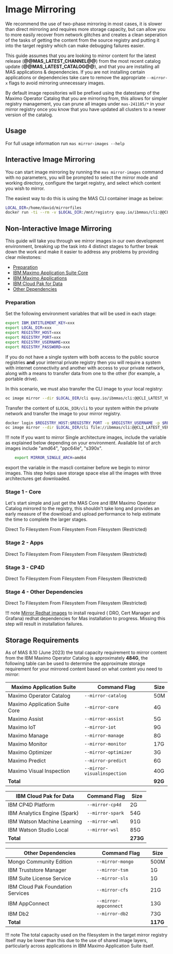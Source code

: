 Image Mirroring
===============================================================================
We recommend the use of two-phase mirroring in most cases, it is slower than direct mirroring and requires more storage capacity, but can allow you to more easily recover from network glitches and creates a clean seperation of the tasks of getting the content from the source registry and putting it into the target registry which can make debugging failures easier.

This guide assumes that you are looking to mirror content for the latest release (**@@MAS_LATEST_CHANNEL@@**) from the most recent catalog update (**@@MAS_LATEST_CATALOG@@**), and that you are installing all MAS applications & dependencies.  If you are not installing certain applications or dependencies take care to remove the appropriate `--mirror-x` flags to avoid mirroring unnecessary images.

By default image repositories will be prefixed using the datestamp of the Maximo Operator Catalog that you are mirroring from, this allows for simpler registry management, you can prune all images under `mas-241105/*` in your mirror registry once you know that you have updated all clusters to a newer version of the catalog.


Usage
-------------------------------------------------------------------------------
For full usage information run `mas mirror-images --help`


Interactive Image Mirroring
-------------------------------------------------------------------------------
You can start image mirroring by running the `mas mirror-images` command with no parameters, you will be prompted to select the mirror mode and working directory, configure the target registry, and select which content you wish to mirror.

The easiest way to do this is using the MAS CLI container image as below:

```bash
LOCAL_DIR=/home/david/mirrorfiles
docker run -ti --rm -v $LOCAL_DIR:/mnt/registry quay.io/ibmmas/cli:@@CLI_LATEST_VERSION@@ mas mirror-images
```


Non-Interactive Image Mirroring
-------------------------------------------------------------------------------
This guide will take you through we mirror images in our own development environment, breaking up the task into 4 distinct stages to further break down the work and make it easier to address any problems by providing clear milestones:

- [Preparation](#preparation)
- [IBM Maximo Application Suite Core](#stage-1-core)
- [IBM Maximo Applications](#stage-2-apps)
- [IBM Cloud Pak for Data](#stage-3-cp4d)
- [Other Dependencies](#stage-4-other-dependencies)

### Preparation
Set the following environment variables that will be used in each stage:

```bash
export IBM_ENTITLEMENT_KEY=xxx
export LOCAL_DIR=xxx
export REGISTRY_HOST=xxx
export REGISTRY_PORT=xxx
export REGISTRY_USERNAME=xxx
export REGISTRY_PASSWORD=xxx
```

If you do not have a single system with both access to the public source registries **and** your internal private registry then you will require a system with internet connectivity and another with access to your private network, along with a means to transfer data from one to the other (for example, a portable drive).

In this scenario, we must also transfer the CLI image to your local registry:

```bash
oc image mirror --dir $LOCAL_DIR/cli quay.io/ibmmas/cli:@@CLI_LATEST_VERSION@@ file://ibmmas/cli:@@CLI_LATEST_VERSION@@
```

Transfer the content of `$LOCAL_DIR/cli` to your system within the private network and transfer the image to your mirror registry.

```bash
docker login $REGISTRY_HOST:$REGISTRY_PORT -u $REGISTRY_USERNAME -p $REGISTRY_PASSWORD
oc image mirror --dir $LOCAL_DIR/cli file://ibmmas/cli:@@CLI_LATEST_VERSION@@ $REGISTRY_HOST:$REGISTRY_PORT/ibmmas/cli:@@CLI_LATEST_VERSION@@
```
!!! note
    If you want to mirror Single architecture images, include the variable as explained below depending on your environment. Available list of arch images include "amd64", "ppc64le", "s390x". 
```bash
    export MIRROR_SINGLE_ARCH=amd64
```
export the variable in the mascli container before we begin to mirror images. This step helps save storage space else all the images with three architectures get downloaded. 

### Stage 1 - Core
Let's start simple and just get the MAS Core and IBM Maximo Operator Catalog mirrored to the registry, this shouldn't take long and provides an early measure of the download and upload performance to help estimate the time to complete the larger stages.

<cds-tabs trigger-content="Select an item" value="direct">
  <cds-tab id="tab-direct-core" target="panel-direct-core" value="direct">Direct</cds-tab>
  <cds-tab id="tab-to-core" target="panel-to-core" value="to">To Filesystem</cds-tab>
  <cds-tab id="tab-from-core" target="panel-from-core" value="from">From Filesystem</cds-tab>
  <cds-tab id="tab-from-restricted-core" target="panel-from-restricted-core" value="from-restricted">From Filesystem (Restricted)</cds-tab>
</cds-tabs>

<div class="tab-panel">
  <div id="panel-direct-core" role="tabpanel" aria-labelledby="tab-direct-core" hidden>

```bash
docker run -ti --rm -v $LOCAL_DIR:/mnt/registry quay.io/ibmmas/cli:@@CLI_LATEST_VERSION@@ mas mirror-images \
  -m direct -d /mnt/registry/core \
  -H $REGISTRY_HOST -P $REGISTRY_PORT -u $REGISTRY_USERNAME -p $REGISTRY_PASSWORD \
  -c @@MAS_LATEST_CATALOG@@ -C @@MAS_LATEST_CHANNEL@@ \
  --mirror-catalog --mirror-core \
  --ibm-entitlement $IBM_ENTITLEMENT_KEY
```

  </div>
  <div id="panel-to-core" role="tabpanel" aria-labelledby="tab-to-core" hidden>

```bash
docker run -ti --rm -v $LOCAL_DIR:/mnt/registry quay.io/ibmmas/cli:@@CLI_LATEST_VERSION@@ mas mirror-images \
  -m to-filesystem -d /mnt/registry/core \
  -H $REGISTRY_HOST -P $REGISTRY_PORT -u $REGISTRY_USERNAME -p $REGISTRY_PASSWORD \
  -c @@MAS_LATEST_CATALOG@@ -C @@MAS_LATEST_CHANNEL@@ \
  --mirror-catalog --mirror-core \
  --ibm-entitlement $IBM_ENTITLEMENT_KEY
```

  </div>
  <div id="panel-from-core" role="tabpanel" aria-labelledby="tab-from-core" hidden>

```bash
docker run -ti --rm -v $LOCAL_DIR:/mnt/registry quay.io/ibmmas/cli:@@CLI_LATEST_VERSION@@ mas mirror-images \
  -m from-filesystem -d /mnt/registry/core \
  -H $REGISTRY_HOST -P $REGISTRY_PORT -u $REGISTRY_USERNAME -p $REGISTRY_PASSWORD \
  -c @@MAS_LATEST_CATALOG@@ -C @@MAS_LATEST_CHANNEL@@ \
  --mirror-catalog --mirror-core
```

  </div>
  <div id="panel-from-restricted-core" role="tabpanel" aria-labelledby="tab-from-restricted-core" hidden>
    <p>Transfer the contents of <code>$LOCAL_DIR/core</code> to your system in the private network and run the second phase using the CLI image that was mirrored to your private registry during preparation.</p>

```bash
docker run -ti --rm -v $LOCAL_DIR:/mnt/registry $REGISTRY_HOST:$REGISTRY_PORT/ibmmas/cli:@@CLI_LATEST_VERSION@@ mas mirror-images \
  -m from-filesystem -d /mnt/registry/core \
  -H $REGISTRY_HOST -P $REGISTRY_PORT -u $REGISTRY_USERNAME -p $REGISTRY_PASSWORD \
  -c @@MAS_LATEST_CATALOG@@ -C @@MAS_LATEST_CHANNEL@@ \
  --mirror-catalog --mirror-core
```

  </div>
</div>


### Stage 2 - Apps

<cds-tabs trigger-content="Select an item" value="direct">
  <cds-tab id="tab-direct-apps" target="panel-direct-apps" value="direct">Direct</cds-tab>
  <cds-tab id="tab-to-apps" target="panel-to-apps" value="to">To Filesystem</cds-tab>
  <cds-tab id="tab-from-apps" target="panel-from-apps" value="from">From Filesystem</cds-tab>
  <cds-tab id="tab-from-restricted-apps" target="panel-from-restricted-apps" value="from-restricted">From Filesystem (Restricted)</cds-tab>
</cds-tabs>

<div class="tab-panel">
  <div id="panel-direct-apps" role="tabpanel" aria-labelledby="tab-direct-apps" hidden>

```bash
docker run -ti --rm -v $LOCAL_DIR:/mnt/registry quay.io/ibmmas/cli:@@CLI_LATEST_VERSION@@ mas mirror-images \
  -m direct -d /mnt/registry/apps \
  -H $REGISTRY_HOST -P $REGISTRY_PORT -u $REGISTRY_USERNAME -p $REGISTRY_PASSWORD \
  -c @@MAS_LATEST_CATALOG@@ -C @@MAS_LATEST_CHANNEL@@ \
  --mirror-assist --mirror-iot --mirror-manage --mirror-icd --mirror-monitor --mirror-optimizer --mirror-predict --mirror-visualinspection \
  --ibm-entitlement $IBM_ENTITLEMENT_KEY
```

  </div>
  <div id="panel-to-apps" role="tabpanel" aria-labelledby="tab-to-apps" hidden>

```bash
docker run -ti --rm -v $LOCAL_DIR:/mnt/registry quay.io/ibmmas/cli:@@CLI_LATEST_VERSION@@ mas mirror-images \
  -m to-filesystem -d /mnt/registry/apps \
  -H $REGISTRY_HOST -P $REGISTRY_PORT -u $REGISTRY_USERNAME -p $REGISTRY_PASSWORD \
  -c @@MAS_LATEST_CATALOG@@ -C @@MAS_LATEST_CHANNEL@@ \
  --mirror-assist --mirror-iot --mirror-manage --mirror-icd --mirror-monitor --mirror-optimizer --mirror-predict --mirror-visualinspection \
  --ibm-entitlement $IBM_ENTITLEMENT_KEY
```

  </div>
  <div id="panel-from-apps" role="tabpanel" aria-labelledby="tab-from-apps" hidden>

```bash
docker run -ti --rm -v $LOCAL_DIR:/mnt/registry quay.io/ibmmas/cli:@@CLI_LATEST_VERSION@@ mas mirror-images \
  -m from-filesystem -d /mnt/registry/apps \
  -H $REGISTRY_HOST -P $REGISTRY_PORT -u $REGISTRY_USERNAME -p $REGISTRY_PASSWORD \
  -c @@MAS_LATEST_CATALOG@@ -C @@MAS_LATEST_CHANNEL@@ \
  --mirror-assist --mirror-iot --mirror-manage --mirror-icd --mirror-monitor --mirror-optimizer --mirror-predict --mirror-visualinspection
```

  </div>
  <div id="panel-from-restricted-apps" role="tabpanel" aria-labelledby="tab-from-restricted-apps" hidden>
    <p>Transfer the contents of <code>$LOCAL_DIR/apps</code> to your system in the private network and run the second phase using the CLI image that was mirrored to your private registry during preparation.</p>

```bash
docker run -ti --rm -v $LOCAL_DIR:/mnt/registry $REGISTRY_HOST:$REGISTRY_PORT/ibmmas/cli:@@CLI_LATEST_VERSION@@ mas mirror-images \
  -m from-filesystem -d /mnt/registry/apps \
  -H $REGISTRY_HOST -P $REGISTRY_PORT -u $REGISTRY_USERNAME -p $REGISTRY_PASSWORD \
  -c @@MAS_LATEST_CATALOG@@ -C @@MAS_LATEST_CHANNEL@@ \
  --mirror-assist --mirror-iot --mirror-manage --mirror-icd --mirror-monitor --mirror-optimizer --mirror-predict --mirror-visualinspection
```

  </div>
</div>


### Stage 3 - CP4D

<cds-tabs trigger-content="Select an item" value="direct">
  <cds-tab id="tab-direct-cp4d" target="panel-direct-cp4d" value="direct">Direct</cds-tab>
  <cds-tab id="tab-to-cp4d" target="panel-to-cp4d" value="to">To Filesystem</cds-tab>
  <cds-tab id="tab-from-cp4d" target="panel-from-cp4d" value="from">From Filesystem</cds-tab>
  <cds-tab id="tab-from-restricted-cp4d" target="panel-from-restricted-cp4d" value="from-restricted">From Filesystem (Restricted)</cds-tab>
</cds-tabs>

<div class="tab-panel">
  <div id="panel-direct-cp4d" role="tabpanel" aria-labelledby="tab-direct-cp4d" hidden>

```bash
docker run -ti --rm -v $LOCAL_DIR:/mnt/registry quay.io/ibmmas/cli:@@CLI_LATEST_VERSION@@ mas mirror-images \
  -m direct -d /mnt/registry/cp4d \
  -H $REGISTRY_HOST -P $REGISTRY_PORT- u $REGISTRY_USERNAME -p $REGISTRY_PASSWORD \
  -c @@MAS_LATEST_CATALOG@@ -C @@MAS_LATEST_CHANNEL@@ \
  --mirror-cp4d --mirror-spark --mirror-wml --mirror-wsl --mirror-cognos \
  --ibm-entitlement $IBM_ENTITLEMENT_KEY
```

  </div>
  <div id="panel-to-cp4d" role="tabpanel" aria-labelledby="tab-to-cp4d" hidden>

```bash
docker run -ti --rm -v $LOCAL_DIR:/mnt/registry quay.io/ibmmas/cli:@@CLI_LATEST_VERSION@@ mas mirror-images \
  -m to-filesystem -d /mnt/registry/cp4d \
  -H $REGISTRY_HOST -P $REGISTRY_PORT- u $REGISTRY_USERNAME -p $REGISTRY_PASSWORD \
  -c @@MAS_LATEST_CATALOG@@ -C @@MAS_LATEST_CHANNEL@@ \
  --mirror-cp4d --mirror-spark --mirror-wml --mirror-wsl --mirror-cognos \
  --ibm-entitlement $IBM_ENTITLEMENT_KEY
```

  </div>
  <div id="panel-from-cp4d" role="tabpanel" aria-labelledby="tab-from-cp4d" hidden>

```bash
docker run -ti --rm -v $LOCAL_DIR:/mnt/registry quay.io/ibmmas/cli:@@CLI_LATEST_VERSION@@ mas mirror-images \
  -m from-filesystem -d /mnt/registry/cp4d \
  -H $REGISTRY_HOST -P $REGISTRY_PORT- u $REGISTRY_USERNAME -p $REGISTRY_PASSWORD \
  -c @@MAS_LATEST_CATALOG@@ -C @@MAS_LATEST_CHANNEL@@ \
  --mirror-cp4d --mirror-spark --mirror-wml --mirror-wsl --mirror-cognos
```

  </div>
  <div id="panel-from-restricted-cp4d" role="tabpanel" aria-labelledby="tab-from-restricted-cp4d" hidden>
    <p>Transfer the contents of <code>$LOCAL_DIR/cp4d</code> to your system in the private network and run the second phase using the CLI image that was mirrored to your private registry during preparation.</p>

```bash
docker run -ti --rm -v $LOCAL_DIR:/mnt/registry $REGISTRY_HOST:$REGISTRY_PORT/ibmmas/cli:@@CLI_LATEST_VERSION@@ mas mirror-images \
  -m from-filesystem -d /mnt/registry/cp4d \
  -H $REGISTRY_HOST -P $REGISTRY_PORT- u $REGISTRY_USERNAME -p $REGISTRY_PASSWORD \
  -c @@MAS_LATEST_CATALOG@@ -C @@MAS_LATEST_CHANNEL@@ \
  --mirror-cp4d --mirror-spark --mirror-wml --mirror-wsl --mirror-cognos
```

  </div>
</div>


### Stage 4 - Other Dependencies

<cds-tabs trigger-content="Select an item" value="direct">
  <cds-tab id="tab-direct-other" target="panel-direct-other" value="direct">Direct</cds-tab>
  <cds-tab id="tab-to-other" target="panel-to-other" value="to">To Filesystem</cds-tab>
  <cds-tab id="tab-from-other" target="panel-from-other" value="from">From Filesystem</cds-tab>
  <cds-tab id="tab-from-restricted-other" target="panel-from-restricted-other" value="from-restricted">From Filesystem (Restricted)</cds-tab>
</cds-tabs>

<div class="tab-panel">
  <div id="panel-direct-other" role="tabpanel" aria-labelledby="tab-direct-other" hidden>

```bash
docker run -ti --rm -v $LOCAL_DIR:/mnt/registry quay.io/ibmmas/cli:@@CLI_LATEST_VERSION@@ mas mirror-images \
  -m direct -d /mnt/registry/other \
  -H $REGISTRY_HOST -P $REGISTRY_PORT -u $REGISTRY_USERNAME -p $REGISTRY_PASSWORD \
  -c @@MAS_LATEST_CATALOG@@ -C @@MAS_LATEST_CHANNEL@@ \
  --mirror-mongo --mirror-tsm --mirror-sls --mirror-cfs --mirror-db2 --mirror-appconnect \
  --ibm-entitlement $IBM_ENTITLEMENT_KEY
```

  </div>
  <div id="panel-to-other" role="tabpanel" aria-labelledby="tab-to-other" hidden>

```bash
docker run -ti --rm -v $LOCAL_DIR:/mnt/registry quay.io/ibmmas/cli:@@CLI_LATEST_VERSION@@ mas mirror-images \
  -m to-filesystem -d /mnt/registry/other \
  -H $REGISTRY_HOST -P $REGISTRY_PORT -u $REGISTRY_USERNAME -p $REGISTRY_PASSWORD \
  -c @@MAS_LATEST_CATALOG@@ -C @@MAS_LATEST_CHANNEL@@ \
  --mirror-mongo --mirror-tsm --mirror-sls --mirror-cfs --mirror-db2 --mirror-appconnect \
  --ibm-entitlement $IBM_ENTITLEMENT_KEY
```

  </div>
  <div id="panel-from-other" role="tabpanel" aria-labelledby="tab-from-other" hidden>

```bash
docker run -ti --rm -v $LOCAL_DIR:/mnt/registry quay.io/ibmmas/cli:@@CLI_LATEST_VERSION@@ mas mirror-images \
  -m from-filesystem -d /mnt/registry/other \
  -H $REGISTRY_HOST -P $REGISTRY_PORT -u $REGISTRY_USERNAME -p $REGISTRY_PASSWORD \
  -c @@MAS_LATEST_CATALOG@@ -C @@MAS_LATEST_CHANNEL@@ \
  --mirror-mongo --mirror-tsm --mirror-sls --mirror-cfs --mirror-db2 --mirror-appconnect
```

  </div>
  <div id="panel-from-restricted-other" role="tabpanel" aria-labelledby="tab-from-restricted-other" hidden>
    <p>Transfer the contents of <code>$LOCAL_DIR/other</code> to your system in the private network and run the second phase using the CLI image that was mirrored to your private registry during preparation.</p>

```bash
docker run -ti --rm -v $LOCAL_DIR:/mnt/registry $REGISTRY_HOST:$REGISTRY_PORT/ibmmas/cli:@@CLI_LATEST_VERSION@@ mas mirror-images \
  -m from-filesystem -d /mnt/registry/other \
  -H $REGISTRY_HOST -P $REGISTRY_PORT -u $REGISTRY_USERNAME -p $REGISTRY_PASSWORD \
  -c @@MAS_LATEST_CATALOG@@ -C @@MAS_LATEST_CHANNEL@@ \
  --mirror-mongo --mirror-tsm --mirror-sls --mirror-cfs --mirror-db2 --mirror-appconnect
```

  </div>
</div>

!!! note
    [Mirror Redhat images](https://ibm-mas.github.io/cli/commands/mirror-redhat-images) to install required ( DRO, Cert Manager and Grafana) redhat dependencies for Mas installation to progress. Missing this step will result in installation failures.

Storage Requirements
-------------------------------------------------------------------------------
As of MAS 8.10 (June 2023) the total capacity requirement to mirror content from the IBM Maximo Operator Catalog is approximately **484G**, the following table can be used to determine the approximate storage requirement for your mirrored content based on what content you need to mirror:

| Maximo Application Suite        | Command Flag                | Size    |
| ------------------------------- | --------------------------- | ------- |
| Maximo Operator Catalog         | `--mirror-catalog`          | 50M     |
| Maximo Application Suite Core   | `--mirror-core`             | 4G      |
| Maximo Assist                   | `--mirror-assist`           | 5G      |
| Maximo IoT                      | `--mirror-iot`              | 9G      |
| Maximo Manage                   | `--mirror-manage`           | 8G      |
| Maximo Monitor                  | `--mirror-monitor`          | 17G     |
| Maximo Optimizer                | `--mirror-optimizer`        | 3G      |
| Maximo Predict                  | `--mirror-predict`          | 6G      |
| Maximo Visual Inspection        | `--mirror-visualinspection` | 40G     |
| **Total**                       |                             | **92G** |

| IBM Cloud Pak for Data       | Command Flag                | Size     |
| ---------------------------- | --------------------------- | -------- |
| IBM CP4D Platform            | `--mirror-cp4d`             | 2G       |
| IBM Analytics Engine (Spark) | `--mirror-spark`            | 54G      |
| IBM Watson Machine Learning  | `--mirror-wml`              | 91G      |
| IBM Watson Studio Local      | `--mirror-wsl`              | 85G      |
| **Total**                    |                             | **273G** |

| Other Dependencies                | Command Flag                | Size     |
| --------------------------------- | --------------------------- | -------- |
| Mongo Community Edition           | `--mirror-mongo`            | 500M     |
| IBM Truststore Manager            | `--mirror-tsm`              | 1G       |
| IBM Suite License Service         | `--mirror-sls`              | 1G       |
| IBM Cloud Pak Foundation Services | `--mirror-cfs`              | 21G      |
| IBM AppConnect                    | `--mirror-appconnect`       | 13G      |
| IBM Db2                           | `--mirror-db2`              | 73G      |
| **Total**                         |                             | **117G** |

!!! note
    The total capacity used on the filesystem in the target mirror registry itself may be lower than this due to the use of shared image layers, particularly across applications in IBM Maximo Application Suite itself.
